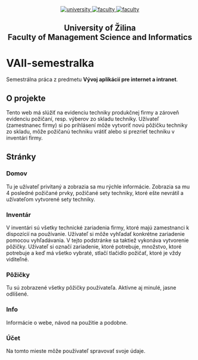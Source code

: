 <div align="center">
	<a href="https://www.uniza.sk/index.php/en/" target="_blank">
		<img src="https://img.shields.io/badge/university-University%20of%20Žilina-2B3A65.svg" alt="university">
	</a>
	<a href="https://www.fri.uniza.sk/en/" target="_blank">
		<img src="https://img.shields.io/badge/faculty-Faculty%20of%20Management%20Science%20and%20Informatics-FECE50.svg" alt="faculty">
	</a>
  <a href="https://vzdelavanie.uniza.sk/vzdelavanie/plany.php" target="_blank">
		<img src="https://img.shields.io/badge/program-Informatics-00a9e0.svg" alt="faculty">
	</a>
</div>

<h2 align="center">
	University of Žilina<br>Faculty of Management Science and Informatics
</h2>

# VAII-semestralka
Semestrálna práca z predmetu **Vývoj aplikácií pre internet a intranet**.
## O projekte
Tento web má slúžiť na evidenciu techniky produkčnej firmy a zároveň evidenciu požičaní, resp. výberov zo skladu techniky. Užívateľ (zamestnanec firmy) si po prihlásení môže vytvoriť novú pôžičku techniky zo skladu, môže požičanú techniku vrátiť alebo si prezrieť techniku v inventári firmy.
## Stránky
### Domov
Tu je užívateľ privítaný a zobrazia sa mu rýchle informácie. Zobrazia sa mu 4 posledné požičané prvky, požičané sety techniky, ktoré ešte nevrátil a užívateľom vytvorené sety techniky.
### Inventár
V inventári sú všetky technické zariadenia firmy, ktoré majú zamestnanci k dispozícií na používanie. Užívateľ si môže vyhľadať konkrétne zariadenie pomocou vyhľadávania.
V tejto podstránke sa taktiež vykonáva vytvorenie pôžičky. Užívateľ si označí zariadenie, ktoré potrebuje, množstvo, ktoré potrebuje a keď má všetko vybraté, stlačí tlačidlo požičať, ktoré je vždy viditeľné.
### Pôžičky
Tu sú zobrazené všetky pôžičky používateľa. Aktívne aj minulé, jasne odlíšené.
### Info
Informácie o webe, návod na použitie a podobne.
### Účet
Na tomto mieste môže používateľ spravovať svoje údaje.
